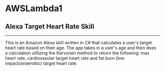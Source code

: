 # AWSLambda1
## Alexa Target Heart Rate Skill

------------

This is an Amazon Alexa skill written in C# that calculates a user's target heart rate based on their age. 
The app takes in a user's age and then does a calculation utilizing the Karvonen method to return the following:
max heart rate, cardiovasular target heart rate and fat burn (low impact/anaerobic) target heart rate.

